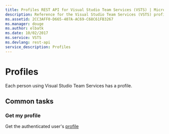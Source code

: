 ```yaml
---
title: Profiles REST API for Visual Studio Team Services (VSTS) | Microsoft Docs
description: Reference for the Visual Studio Team Services (VSTS) profiles REST API
ms.assetid: 2CC3AFF0-D665-407A-AC69-C68C61FB3267
ms.manager: douge
ms.author: elbatk
ms.date: 10/02/2017
ms.service: VSTS
ms.devlang: rest-api
service_description: Profiles
---
```


# Profiles

Each person using Visual Studio Team Services has a profile.

## Common tasks

### Get my profile

Get the authenticated user's [profile](profiles/get.md)